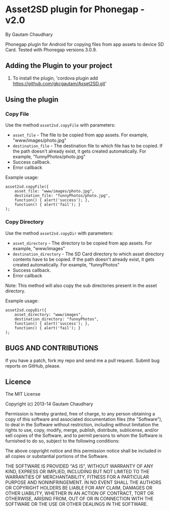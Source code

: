 # Asset2SD plugin for Phonegap - v2.0 #
By Gautam Chaudhary

Phonegap plugin for Android for copying files from app assets to device SD Card.
Tested with Phonegap versions 3.0.9.

## Adding the Plugin to your project ##

1. To install the plugin, 'cordova plugin add https://github.com/gkcgautam/Asset2SD.git'

## Using the plugin ##

### Copy File ###
Use the method `asset2sd.copyFile` with parameters: 

* `asset_file` - The file to be copied from app assets. For example, "www/images/photo.jpg"
* `destination_file` - The destination file to which file has to be copied. If the path doesn't already exist, it gets created automatically. For example, "funnyPhotos/photo.jpg"
* Success callback.
* Error callback

Example usage:

    asset2sd.copyFile({
		asset_file: "www/images/photo.jpg",
		destination_file: "funnyPhotos/photo.jpg",
		function() { alert('success'); }, 
		function() { alert('fail'); }
	);       

### Copy Directory ###
Use the method `asset2sd.copyDir` with parameters: 

* `asset_directory` - The directory to be copied from app assets. For example, "www/images"
* `destination_directory` - The SD Card directory to which asset directory contents have to be copied. If the path doesn't already exist, it gets created automatically. For example, "funnyPhotos"
* Success callback.
* Error callback

Note: This method will also copy the sub directories present in the asset directory.

Example usage:

    asset2sd.copyDir({
		asset_directory: "www/images",
		destination_directory: "funnyPhotos",
		function() { alert('success'); }, 
		function() { alert('fail'); }
	);    
	
	
## BUGS AND CONTRIBUTIONS ##
If you have a patch, fork my repo and send me a pull request. Submit bug reports on GitHub, please.
	
## Licence ##

The MIT License

Copyright (c) 2013-14 Gautam Chaudhary

Permission is hereby granted, free of charge, to any person obtaining a copy
of this software and associated documentation files (the "Software"), to deal
in the Software without restriction, including without limitation the rights
to use, copy, modify, merge, publish, distribute, sublicense, and/or sell
copies of the Software, and to permit persons to whom the Software is
furnished to do so, subject to the following conditions:

The above copyright notice and this permission notice shall be included in
all copies or substantial portions of the Software.

THE SOFTWARE IS PROVIDED "AS IS", WITHOUT WARRANTY OF ANY KIND, EXPRESS OR
IMPLIED, INCLUDING BUT NOT LIMITED TO THE WARRANTIES OF MERCHANTABILITY,
FITNESS FOR A PARTICULAR PURPOSE AND NONINFRINGEMENT. IN NO EVENT SHALL THE
AUTHORS OR COPYRIGHT HOLDERS BE LIABLE FOR ANY CLAIM, DAMAGES OR OTHER
LIABILITY, WHETHER IN AN ACTION OF CONTRACT, TORT OR OTHERWISE, ARISING FROM,
OUT OF OR IN CONNECTION WITH THE SOFTWARE OR THE USE OR OTHER DEALINGS IN
THE SOFTWARE.
